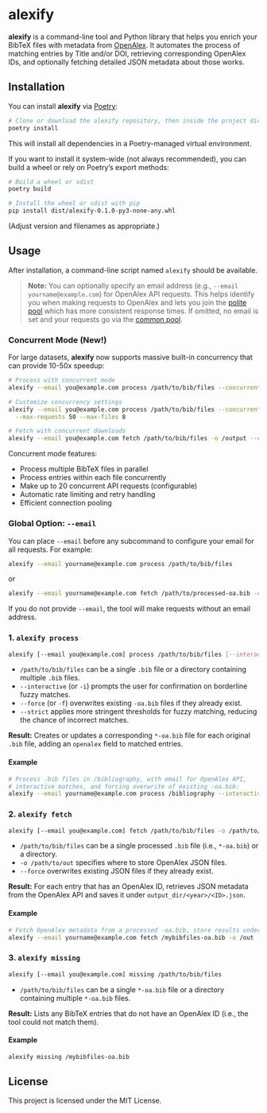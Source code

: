 # alexify

**alexify** is a command-line tool and Python library that helps you enrich your BibTeX files with metadata from [OpenAlex](https://openalex.org/). It automates the process of matching entries by Title and/or DOI, retrieving corresponding OpenAlex IDs, and optionally fetching detailed JSON metadata about those works.

## Installation

You can install **alexify** via [Poetry](https://python-poetry.org/):

```bash
# Clone or download the alexify repository, then inside the project directory:
poetry install
```

This will install all dependencies in a Poetry-managed virtual environment.

If you want to install it system-wide (not always recommended), you can build a wheel or rely on Poetry’s export methods:

```bash
# Build a wheel or sdist
poetry build

# Install the wheel or sdist with pip
pip install dist/alexify-0.1.0-py3-none-any.whl
```

(Adjust version and filenames as appropriate.)

## Usage

After installation, a command-line script named `alexify` should be available.

> **Note:** You can optionally specify an email address (e.g., `--email yourname@example.com`) for OpenAlex API requests. This helps identify you when making requests to OpenAlex and lets you join the [polite pool](https://docs.openalex.org/how-to-use-the-api/rate-limits-and-authentication) which has more consistent response times. If omitted, no email is set and your requests go via the [common pool](https://docs.openalex.org/how-to-use-the-api/rate-limits-and-authentication).

### Concurrent Mode (New!)

For large datasets, **alexify** now supports massive built-in concurrency that can provide 10-50x speedup:

```bash
# Process with concurrent mode
alexify --email you@example.com process /path/to/bib/files --concurrent

# Customize concurrency settings
alexify --email you@example.com process /path/to/bib/files --concurrent \
  --max-requests 50 --max-files 8

# Fetch with concurrent downloads
alexify --email you@example.com fetch /path/to/bib/files -o /output --concurrent
```

Concurrent mode features:
- Process multiple BibTeX files in parallel
- Process entries within each file concurrently
- Make up to 20 concurrent API requests (configurable)
- Automatic rate limiting and retry handling
- Efficient connection pooling

### Global Option: `--email`

You can place `--email` before any subcommand to configure your email for all requests. For example:

```bash
alexify --email yourname@example.com process /path/to/bib/files
```

or

```bash
alexify --email yourname@example.com fetch /path/to/processed-oa.bib -o /path/to/out
```

If you do not provide `--email`, the tool will make requests without an email address.

### 1. `alexify process`

```bash
alexify [--email you@example.com] process /path/to/bib/files [--interactive] [--force] [--strict]
```

- `/path/to/bib/files` can be a single `.bib` file or a directory containing multiple `.bib` files.
- `--interactive` (or `-i`) prompts the user for confirmation on borderline fuzzy matches.
- `--force` (or `-f`) overwrites existing `-oa.bib` files if they already exist.
- `--strict` applies more stringent thresholds for fuzzy matching, reducing the chance of incorrect matches.

**Result:**
Creates or updates a corresponding `*-oa.bib` file for each original `.bib` file, adding an `openalex` field to matched entries.

#### Example

```bash
# Process .bib files in /bibliography, with email for OpenAlex API,
# interactive matches, and forcing overwrite of existing -oa.bib:
alexify --email yourname@example.com process /bibliography --interactive --force
```

### 2. `alexify fetch`

```bash
alexify [--email you@example.com] fetch /path/to/bib/files -o /path/to/out [--force]
```

- `/path/to/bib/files` can be a single processed `.bib` file (i.e., `*-oa.bib`) or a directory.
- `-o /path/to/out` specifies where to store OpenAlex JSON files.
- `--force` overwrites existing JSON files if they already exist.

**Result:**
For each entry that has an OpenAlex ID, retrieves JSON metadata from the OpenAlex API and saves it under `output_dir/<year>/<ID>.json`.

#### Example

```bash
# Fetch OpenAlex metadata from a processed -oa.bib, store results under /out/:
alexify --email yourname@example.com fetch /mybibfiles-oa.bib -o /out --force
```

### 3. `alexify missing`

```bash
alexify [--email you@example.com] missing /path/to/bib/files
```

- `/path/to/bib/files` can be a single `*-oa.bib` file or a directory containing multiple `*-oa.bib` files.

**Result:**
Lists any BibTeX entries that do not have an OpenAlex ID (i.e., the tool could not match them).

#### Example

```bash
alexify missing /mybibfiles-oa.bib
```

## License

This project is licensed under the MIT License.

